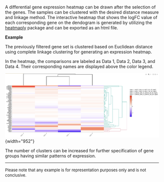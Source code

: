A differential gene expression heatmap can be drawn after the selection of the genes. The samples can be clustered with the desired distance measure and linkage method. The interactive heatmap that shows the logFC value of each corresponding gene on the dendogram is generated by utilizing the [heatmaply](https://cran.r-project.org/web/packages/heatmaply/vignettes/heatmaply.html) package and can be exported as an html file.

**Example**

The previously filtered gene set is clustered based on Euclidean distance using complete linkage clustering for generating an expression heatmap.

In the heatmap, the comparisons are labeled as Data 1, Data 2, Data 3, and Data 4. Their corresponding names are displayed above the color legend.

![](images/heatmap.png){width="952"}

The number of clusters can be increased for further specification of gene groups having similar patterns of expression.

------------------------------------------------------------------------

<font size="-1"> Please note that any example is for representation purposes only and is not conclusive. </font>
